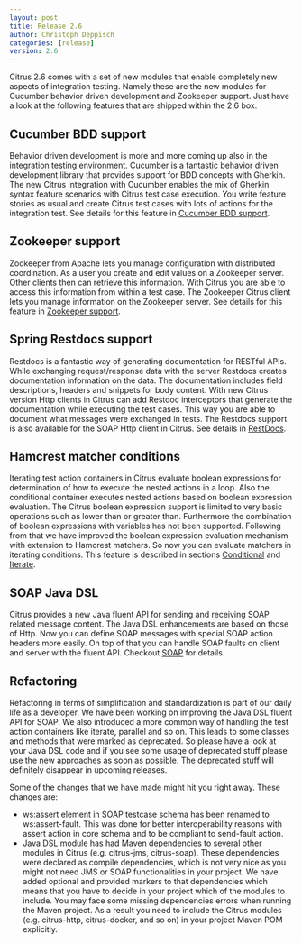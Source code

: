 ```yaml
---
layout: post
title: Release 2.6
author: Christoph Deppisch
categories: [release]
version: 2.6
---
```


Citrus 2.6 comes with a set of new modules that enable completely new aspects of integration testing. Namely these are 
the new modules for Cucumber behavior driven development and Zookeeper support. Just have a look at the following 
features that are shipped within the 2.6 box.

## Cucumber BDD support

Behavior driven development is more and more coming up also in the integration testing environment. Cucumber is a fantastic 
behavior driven development library that provides support for BDD concepts with Gherkin. The new Citrus integration with 
Cucumber enables the mix of Gherkin syntax feature scenarios with Citrus test case execution. You write feature stories as 
usual and create Citrus test cases with lots of actions for the integration test. See details for this feature in 
[Cucumber BDD support](/reference/html/index.html#cucumber).

## Zookeeper support

Zookeeper from Apache lets you manage configuration with distributed coordination. As a user you create and edit values 
on a Zookeeper server. Other clients then can retrieve this information. With Citrus you are able to access this information 
from within a test case. The Zookeeper Citrus client lets you manage information on the Zookeeper server. See details for 
this feature in [Zookeeper support](/reference/html/index.html#zookeeper).

## Spring Restdocs support

Restdocs is a fantastic way of generating documentation for RESTful APIs. While exchanging request/response data with the 
server Restdocs creates documentation information on the data. The documentation includes field descriptions, headers and 
snippets for body content. With new Citrus version Http clients in Citrus can add Restdoc interceptors that generate the 
documentation while executing the test cases. This way you are able to document what messages were exchanged in tests. 
The Restdocs support is also available for the SOAP Http client in Citrus. See details in [RestDocs](/reference/html/index.html#restdocs).

## Hamcrest matcher conditions

Iterating test action containers in Citrus evaluate boolean expressions for determination of how to execute the nested 
actions in a loop. Also the conditional container executes nested actions based on boolean expression evaluation. The 
Citrus boolean expression support is limited to very basic operations such as lower than or greater than. Furthermore the 
combination of boolean expressions with variables has not been supported. Following from that we have improved the boolean 
expression evaluation mechanism with extension to Hamcrest matchers. So now you can evaluate matchers in iterating conditions. 
This feature is described in sections [Conditional](/reference/html/index.html#containers-conditional) and 
[Iterate](/reference/html/index.html#containers-iterate).

## SOAP Java DSL

Citrus provides a new Java fluent API for sending and receiving SOAP related message content. The Java DSL enhancements 
are based on those of Http. Now you can define SOAP messages with special SOAP action headers more easily. On top of that 
you can handle SOAP faults on client and server with the fluent API. Checkout [SOAP](/reference/html/index.html#soap-webservices) 
for details.

## Refactoring

Refactoring in terms of simplification and standardization is part of our daily life as a developer. We have been working 
on improving the Java DSL fluent API for SOAP. We also introduced a more common way of handling the test action containers 
like iterate, parallel and so on. This leads to some classes and methods that were marked as deprecated. So please have a 
look at your Java DSL code and if you see some usage of deprecated stuff please use the new approaches as soon as possible. 
The deprecated stuff will definitely disappear in upcoming releases.

Some of the changes that we have made might hit you right away. These changes are:

- ws:assert element in SOAP testcase schema has been renamed to ws:assert-fault. This was done for better interoperability 
  reasons with assert action in core schema and to be compliant to send-fault action.
- Java DSL module has had Maven dependencies to several other modules in Citrus (e.g. citrus-jms, citrus-soap). These 
  dependencies were declared as compile dependencies, which is not very nice as you might not need JMS or SOAP functionalities 
  in your project. We have added optional and provided markers to that dependencies which means that you have to decide 
  in your project which of the modules to include. You may face some missing dependencies errors when running the Maven project. 
  As a result you need to include the Citrus modules (e.g. citrus-http, citrus-docker, and so on) in your project Maven POM explicitly.